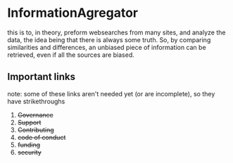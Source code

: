 # InformationAgregator

this is to, in theory, preform websearches from many sites, and analyze the data, the idea being that there is always some truth. So, by comparing similarities and differences, an unbiased piece of information can be retrieved, even if all the sources are biased.

## Important links
note: some of these links aren't needed yet (or are incomplete), so they have strikethroughs
	
1. ~~Governance~~
2. ~~Support~~
3. ~~Contributing~~
4. ~~code of conduct~~
5. ~~funding~~
6. ~~security~~